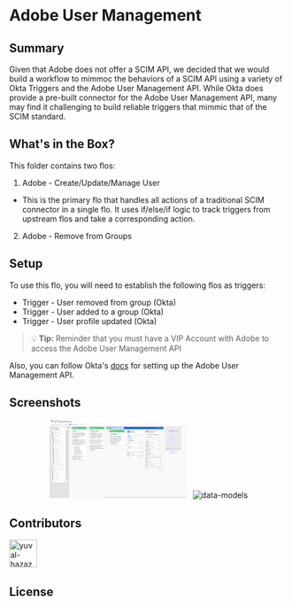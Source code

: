 # Adobe User Management

## Summary
Given that Adobe does not offer a SCIM API, we decided that we would build a workflow to mimmoc the behaviors of a SCIM API using a variety of Okta Triggers and the Adobe User Management API. While Okta does provide a pre-built connector for the Adobe User Management API, many may find it challenging to build reliable triggers that mimmic that of the SCIM standard.

## What's in the Box?
This folder contains two flos:
1. Adobe - Create/Update/Manage User
- This is the primary flo that handles all actions of a traditional SCIM connector in a single flo. It uses if/else/if logic to track triggers from upstream flos and take a corresponding action.
2. Adobe - Remove from Groups

## Setup
To use this flo, you will need to establish the following flos as triggers:

- Trigger - User removed from group (Okta)
- Trigger - User added to a group (Okta)
- Trigger - User profile updated (Okta)

> :bulb: **Tip:** Reminder that you must have a VIP Account with Adobe to access the Adobe User Management API

Also, you can follow Okta's [docs](https://built.workflows.okta.com/app/help/wf/en-us/Content/topics/workflows/connector-reference/adobeusermanagement/overview/authorization.htm) for setting up the Adobe User Management API.

## Screenshots
<p align="center">
    <img width="49%" src="/assets/images/aum_hander_Overview.png" alt="overview"/>
&nbsp;
    <img width="49%" src="https://github.com/amplication/amplication/assets/73097785/ff406403-27f7-42b5-9569-d011432f16e5.png" alt="data-models"/>
</p>

## Contributors

<!---
npx contributor-faces --exclude "*bot*" --limit 70 --repo "https://github.com/amplication/amplication"

change the height and width for each of the contributors from 80 to 50.
--->

[//]: contributor-faces
<a href="https://github.com/wonderc0de"><img src="https://avatars.githubusercontent.com/u/139813346?v=4" title="yuval-hazaz" width="50" height="50"></a>

## License

